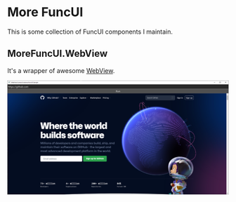 # More FuncUI

This is some collection of FuncUI components I maintain.

## MoreFuncUI.WebView

It's a wrapper of awesome [WebView](https://github.com/OutSystems/WebView).

![screenshot for webview](./Samples/MoreFuncUI.WebView.Sample/screenshot.png)
